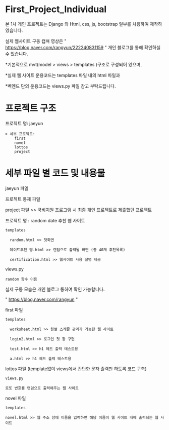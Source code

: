 # First_Project_Individual

본 1차 개인 프로젝트는 Django 와 Html, css, js, bootstrap 일부를 차용하여 제작하였습니다.

실제 웹사이트 구동 캡쳐 영상은 "   https://blog.naver.com/rangyun/222240831159    " 개인 블로그를 통해 확인하실 수 있습니다.
  
  *기본적으로 mvt(model > views > templates )구조로 구성되어 있으며, 
  
  *실제 웹 사이트 운용코드는 templates 파일 내의 html 파일과
  
  *벡엔드 단의 운용코드는 views.py 파일 참고 부탁드립니다.


# 프로젝트 구조

  프로젝트 명: jaeyun 
  
    > 세부 프로젝트: 
        first 
        novel 
        lottos  
        project
 
 
# 세부 파일 별 코드 및 내용물 
 
jaeyun 파일

  프로젝트 통제 파일


project 파일 >> 국비지원 프로그램 시 최종 개인 프로젝트로 제출했던 프로젝트

  프로젝트 명 : random date 추천 웹 사이트
  
    templates
  
      random.html >> 첫화면
    
      데이트추천 명.html >> 랜덤으로 출력될 화면 (총 40개 추천목록)
    
      certification.html >> 웹사이트 사용 설명 제공
  
  
  views.py
  
    random 함수 이용
   
   실제 구동 모습은 개인 블로그 통하여 확인 가능합니다.
   
   "   https://blog.naver.com/rangyun    "
   
   

first 파일

    templates
  
      worksheet.html >> 월별 스케쥴 관리가 가능한 웹 사이트

      login2.html >> 로그인 첫 창 구현

      test.html >> h1 헤드 출력 테스트용 

      a.html >> h1 헤드 출력 테스트용 


lottos 파일 (template없이 views에서 간단한 문자 출력만 하도록 코드 구축)

    views.py
  
    로또 번호를 랜덤으로 출력해주는 웹 사이트


novel 파일

    templates
  
    novel.html >> 웹 주소 창에 이름을 입력하면 해당 이름이 웹 사이트 내에 출력되는 웹 사이트
    


